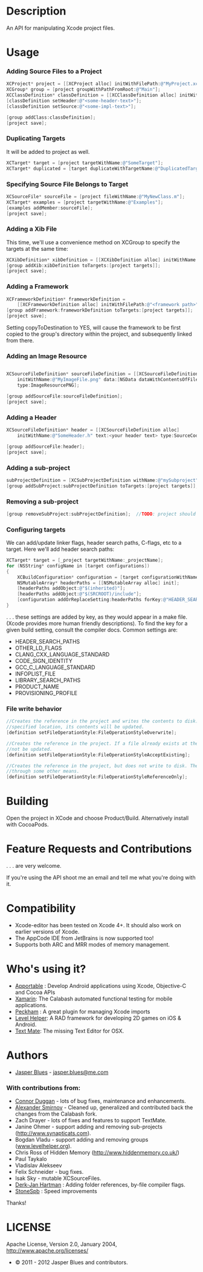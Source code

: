 # Description

An API for manipulating Xcode project files. 

# Usage

### Adding Source Files to a Project


```objective-c
XCProject* project = [[XCProject alloc] initWithFilePath:@"MyProject.xcodeproj"];
XCGroup* group = [project groupWithPathFromRoot:@"Main"];
XCClassDefinition* classDefinition = [[XCClassDefinition alloc] initWithName:@"MyNewClass"];
[classDefinition setHeader:@"<some-header-text>"];
[classDefinition setSource:@"<some-impl-text>"];

[group addClass:classDefinition];
[project save];
```

### Duplicating Targets

It will be added to project as well.

```objective-c
XCTarget* target = [project targetWithName:@"SomeTarget"];
XCTarget* duplicated = [target duplicateWithTargetName:@"DuplicatedTarget" productName:@"NewProduct"];
```


### Specifying Source File Belongs to Target

```objective-c
XCSourceFile* sourceFile = [project fileWithName:@"MyNewClass.m"];
XCTarget* examples = [project targetWithName:@"Examples"];
[examples addMember:sourceFile];
[project save];
```


### Adding a Xib File

This time, we'll use a convenience method on XCGroup to specify the targets at the same time:

```objective-c
XCXibDefinition* xibDefinition = [[XCXibDefinition alloc] initWithName:@"MyXibFile" content:@"<xibXml>"];
[group addXib:xibDefinition toTargets:[project targets]];
[project save];
```


### Adding a Framework

```objective-c
XCFrameworkDefinition* frameworkDefinition =
    [[XCFrameworkDefinition alloc] initWithFilePath:@"<framework path>" copyToDestination:NO];
[group addFramework:frameworkDefinition toTargets:[project targets]];
[project save];
```
Setting copyToDestination to YES, will cause the framework to be first copied to the group's directory within the 
project, and subsequently linked from there. 

### Adding an Image Resource

```objective-c

XCSourceFileDefinition* sourceFileDefinition = [[XCSourceFileDefinition alloc]
    initWithName:@"MyImageFile.png" data:[NSData dataWithContentsOfFile:<your image file name>]
    type:ImageResourcePNG];

[group addSourceFile:sourceFileDefinition];
[project save];
```

### Adding a Header

```objective-c
XCSourceFileDefinition* header = [[XCSourceFileDefinition alloc]
    initWithName:@"SomeHeader.h" text:<your header text> type:SourceCodeHeader];

[group addSourceFile:header];
[project save];
```

### Adding a sub-project

```objective-c
subProjectDefinition = [XCSubProjectDefinition withName:@"mySubproject" projPath=@"/Path/To/Subproject" type:XcodeProject];
[group addSubProject:subProjectDefinition toTargets:[project targets]];
```

### Removing a sub-project
```objective-c
[group removeSubProject:subProjectDefinition];  //TODO: project should be able to remove itself from parent.
```

### Configuring targets

We can add/update linker flags, header search paths, C-flags, etc to a target.  Here we'll add header search paths: 

```objective-c
XCTarget* target = [_project targetWithName:_projectName];
for (NSString* configName in [target configurations])
{
    XCBuildConfiguration* configuration = [target configurationWithName:configName];
    NSMutableArray* headerPaths = [[NSMutableArray alloc] init];
    [headerPaths addObject:@"$(inherited)"];
    [headerPaths addObject:@"$(SRCROOT)/include"];        
    [configuration addOrReplaceSetting:headerPaths forKey:@"HEADER_SEARCH_PATHS"];
}
```

. . . these settings are added by key, as they would appear in a make file. (Xcode provides more human friendly descriptions). To find the key for a given build setting, consult the compiler docs. Common settings are: 

* HEADER_SEARCH_PATHS
* OTHER_LD_FLAGS
* CLANG_CXX_LANGUAGE_STANDARD
* CODE_SIGN_IDENTITY
* GCC_C_LANGUAGE_STANDARD
* INFOPLIST_FILE 
* LIBRARY_SEARCH_PATHS
* PRODUCT_NAME
* PROVISIONING_PROFILE

### File write behavior

```objective-c
//Creates the reference in the project and writes the contents to disk. If a file already exists at the 
//specified location, its contents will be updated.
[definition setFileOperationStyle:FileOperationStyleOverwrite]; 
```

```objective-c
//Creates the reference in the project. If a file already exists at the specified location, the contents will 
//not be updated.
[definition setFileOperationStyle:FileOperationStyleAcceptExisting]; 
```

    
```objective-c
//Creates the reference in the project, but does not write to disk. The filesystem is expected to be updated 
//through some other means.
[definition setFileOperationStyle:FileOperationStyleReferenceOnly]; 
```


# Building 

Open the project in XCode and choose Product/Build. Alternatively install with CocoaPods. 

# Feature Requests and Contributions

. . . are very welcome. 

If you're using the API shoot me an email and tell me what you're doing with it. 

# Compatibility 

* Xcode-editor has been tested on Xcode 4+. It should also work on earlier versions of Xcode. 
* The AppCode IDE from JetBrains is now supported too! 
* Supports both ARC and MRR modes of memory management.

# Who's using it? 

* <a href="http://www.apportable.com">Apportable</a> : Develop Android applications using Xcode, Objective-C and Cocoa APIs
* <a href="https://github.com/calabash/calabash-ios">Xamarin</a>: The Calabash automated functional testing for mobile applications. 
* <a href="https://github.com/markohlebar/Peckham">Peckham</a> : A great plugin for managing Xcode imports
* <a href="http://www.levelhelper.org">Level Helper</a>: A RAD framework for developing 2D games on iOS & Android. 
* <a href="http://macromates.com/">Text Mate</a>: The missing Text Editor for OSX.



# Authors

* <a href="http://ph.linkedin.com/pub/jasper-blues/8/163/778">Jasper Blues</a> - <a href="mailto:jasper.blues@me.com?Subject=xcode-editor">jasper.blues@me.com</a>
         
### With contributions from: 

* <a href="https://github.com/cncool">Connor Duggan</a> - lots of bug fixes, maintenance and enhancements. 
* <a href="https://github.com/smirn0v">Alexander Smirnov</a> - Cleaned up, generalized and contributed back the changes from the Calabash fork. 
* Zach Drayer - lots of fixes and features to support TextMate. 
* Janine Ohmer - support adding and removing sub-projects (http://www.synapticats.com).
* Bogdan Vladu - support adding and removing groups (www.levelhelper.org).
* Chris Ross of Hidden Memory (http://www.hiddenmemory.co.uk/)
* Paul Taykalo
* Vladislav Alekseev 
* Felix Schneider - bug fixes. 
* Isak Sky - mutable XCSourceFiles. 
* <a href="https://github.com/hartman">Derk-Jan Hartman</a> : Adding folder references, by-file compiler flags. 
* <a href="https://github.com/StoneSpb">StoneSpb</a> : Speed improvements

Thanks! 

# LICENSE

Apache License, Version 2.0, January 2004, http://www.apache.org/licenses/

* © 2011 - 2012 Jasper Blues and contributors.




